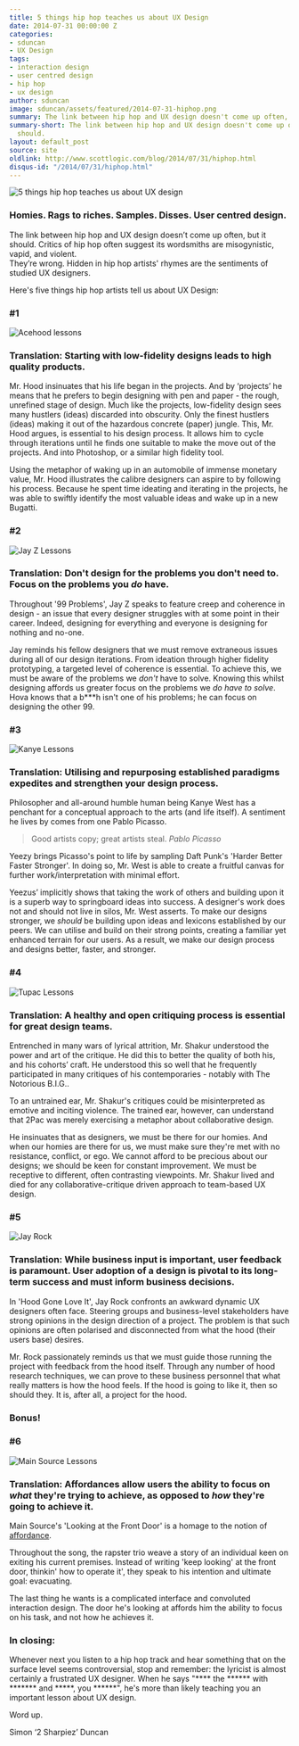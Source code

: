 ```yaml
---
title: 5 things hip hop teaches us about UX Design
date: 2014-07-31 00:00:00 Z
categories:
- sduncan
- UX Design
tags:
- interaction design
- user centred design
- hip hop
- ux design
author: sduncan
image: sduncan/assets/featured/2014-07-31-hiphop.png
summary: The link between hip hop and UX design doesn't come up often, but it should.
summary-short: The link between hip hop and UX design doesn't come up often, but it
  should.
layout: default_post
source: site
oldlink: http://www.scottlogic.com/blog/2014/07/31/hiphop.html
disqus-id: "/2014/07/31/hiphop.html"
---
```


<img src="{{ site.baseurl }}/sduncan/assets/2014-07-31-hiphop/all-together.png" alt="5 things hip hop teaches us about UX design" class="aligncenter" />

### Homies. Rags to riches. Samples. Disses. User centred design.

The link between hip hop and UX design doesn’t come up often, but it should.  Critics of hip hop often suggest its wordsmiths are misogynistic, vapid, and violent. <br />They’re wrong. Hidden in hip hop artists' rhymes are the sentiments of studied UX designers.

Here's five things hip hop artists tell us about UX Design:

### \#1
<img src="{{ site.baseurl }}/sduncan/assets/2014-07-31-hiphop/acehood.png" alt="Acehood lessons" class="aligncenter" />  

### Translation: Starting with low-fidelity designs leads to high quality products.

Mr. Hood insinuates that his life began in the projects. And by ‘projects’ he means that he prefers to begin designing with pen and paper - the rough, unrefined stage of design. Much like the projects, low-fidelity design sees many hustlers (ideas) discarded into obscurity. Only the finest hustlers (ideas) making it out of the hazardous concrete (paper) jungle. This, Mr. Hood argues, is essential to his design process.  It allows him to cycle through iterations until he finds one suitable to make the move out of the projects. And into Photoshop, or a similar high fidelity tool.

Using the metaphor of waking up in an automobile of immense monetary value, Mr. Hood illustrates the calibre designers can aspire to by following his process.  Because he spent time ideating and iterating in the projects, he was able to swiftly identify the most valuable ideas and wake up in a new Bugatti.  


### \#2
<img src="{{ site.baseurl }}/sduncan/assets/2014-07-31-hiphop/jayz.png" alt="Jay Z Lessons" class="aligncenter" />  

### Translation: Don't design for the problems you don't need to. Focus on the problems you *do* have.

Throughout '99 Problems', Jay Z speaks to feature creep and coherence in design - an issue that every designer struggles with at some point in their career. Indeed, designing for everything and everyone is designing for nothing and no-one.  

Jay reminds his fellow designers that we must remove extraneous issues during all of our design iterations. From ideation through higher fidelity prototyping, a targeted level of coherence is essential. To achieve this, we must be aware of the problems we *don't* have to solve. Knowing this whilst designing affords us greater focus on the problems we *do have to solve*. Hova knows that a b\*\*\*h isn't one of his problems; he can focus on designing the other 99.  

### \#3
<img src="{{ site.baseurl }}/sduncan/assets/2014-07-31-hiphop/kanye.png" alt="Kanye Lessons" class="aligncenter" />

### Translation: Utilising and repurposing established paradigms expedites and strengthen your design process.

Philosopher and all-around humble human being Kanye West has a penchant for a conceptual approach to the arts (and life itself).  A sentiment he lives by comes from one Pablo Picasso.

<blockquote>
Good artists copy; great artists steal.
<cite>Pablo Picasso</cite>
</blockquote>

Yeezy brings Picasso's point to life by sampling Daft Punk's 'Harder Better Faster Stronger'. In doing so, Mr. West is able to create a fruitful canvas for further work/interpretation with minimal effort.

Yeezus’ implicitly shows that taking the work of others and building upon it is a superb way to springboard ideas into success. A designer's work does not and should not live in silos, Mr. West asserts.  To make our designs stronger, we *should* be building upon ideas and lexicons established by our peers. We can utilise and build on their strong points, creating a familiar yet enhanced terrain for our users. As a result, we make our design process and designs better, faster, and stronger.

### \#4
<img src="{{ site.baseurl }}/sduncan/assets/2014-07-31-hiphop/tupac.png" alt="Tupac Lessons" class="aligncenter" />  

### Translation: A healthy and open critiquing process is essential for great design teams.

Entrenched in many wars of lyrical attrition, Mr. Shakur understood the power and art of the critique.  He did this to better the quality of both his, and his cohorts’ craft.  He understood this so well that he frequently participated in  many critiques of his contemporaries - notably with The Notorious B.I.G..

To an untrained ear, Mr. Shakur's critiques could be misinterpreted as emotive and inciting violence. The trained ear, however, can understand that 2Pac was merely exercising a metaphor about collaborative design.

He insinuates that as designers, we must be there for our homies. And when our homies are there for us, we must make sure they're met with no resistance, conflict, or ego.  We cannot afford to be precious about our designs; we should be keen for constant improvement. We must be receptive to different, often contrasting viewpoints.  Mr. Shakur lived and died for any collaborative-critique driven approach to team-based UX design.  

### \#5
<img src="{{ site.baseurl }}/sduncan/assets/2014-07-31-hiphop/jayrock.png" alt="Jay Rock" class="aligncenter" />  

### Translation: While business input is important, user feedback is paramount. User adoption of a design is pivotal to its long-term success and must inform business decisions.

In 'Hood Gone Love It', Jay Rock confronts an awkward dynamic UX designers often face. Steering groups and business-level stakeholders have strong opinions in the design direction of a project. The problem is that such opinions are often polarised and disconnected from what the hood (their users base) desires.

Mr. Rock passionately reminds us that we must guide those running the project with feedback from the hood itself.  Through any number of hood research techniques, we can prove to these business personnel that what really matters is how the hood feels.  If the hood is going to like it, then so should they.  It is, after all, a project for the hood.

### Bonus!

### \#6
<img src="{{ site.baseurl }}/sduncan/assets/2014-07-31-hiphop/evacuate.png" alt="Main Source Lessons" class="aligncenter" />

### Translation: Affordances allow users the ability to focus on *what* they're trying to achieve, as opposed to *how* they're going to achieve it.

Main Source's 'Looking at the Front Door' is a homage to the notion of <a href="{{ site.baseurl }}/2014/02/04/intro-to-ixd.html">affordance</a>.

Throughout the song, the rapster trio weave a story of an individual keen on exiting his current premises. Instead of writing 'keep looking' at the front door, thinkin' how to operate it', they speak to his intention and ultimate goal: evacuating.  

The last thing he wants is a complicated interface and convoluted interaction design. The door he's looking at affords him the ability to focus on his task, and not how he achieves it.

### In closing:

Whenever next you listen to a hip hop track and hear something that on the surface level seems controversial, stop and remember: the lyricist is almost certainly a frustrated UX designer. When he says "\*\*\*\* the \*\*\*\*\*\* with \*\*\*\*\*\*\* and \*\*\*\*\*, you \*\*\*\*\*\*", he's more than likely teaching you an important lesson about UX design.

Word up.

Simon ‘2 Sharpiez’ Duncan

